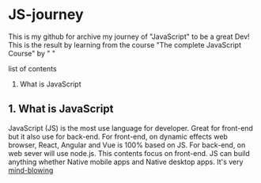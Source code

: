 # JS-journey
This is my github for archive my journey of "JavaScript" to be a great Dev! This is the result by learning from the course "The complete JavaScript Course" by " " 


list of contents
1. What is JavaScript



## 1. What is JavaScript
JavaScript (JS) is the most use language for developer. Great for front-end but it also use for back-end. 
For front-end, on dynamic effects web browser, React, Angular and Vue is 100% based on JS. For back-end, on web sever will use node.js. This contents focus on front-end. JS can build anything whether Native mobile apps and Native desktop apps. It's very <ins>mind-blowing</ins> 
